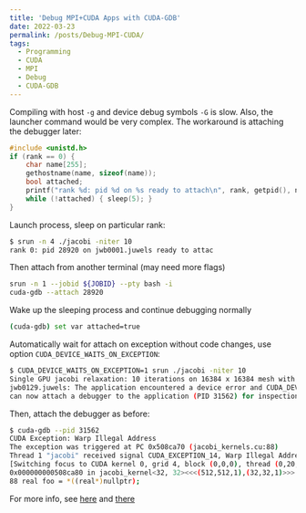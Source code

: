 ```yaml
---
title: 'Debug MPI+CUDA Apps with CUDA-GDB'
date: 2022-03-23
permalink: /posts/Debug-MPI-CUDA/
tags:
  - Programming
  - CUDA
  - MPI
  - Debug
  - CUDA-GDB
---
```


Compiling with host `-g` and device debug symbols `-G` is slow. Also, the launcher command would be very complex. The workaround is attaching the debugger later:

```c
#include <unistd.h>
if (rank == 0) {
    char name[255]; 
    gethostname(name, sizeof(name));
    bool attached;
    printf("rank %d: pid %d on %s ready to attach\n", rank, getpid(), name);
    while (!attached) { sleep(5); }
}
```

Launch process, sleep on particular rank:

```bash
$ srun -n 4 ./jacobi -niter 10
rank 0: pid 28920 on jwb0001.juwels ready to attac
```

Then attach from another terminal (may need more flags)

```bash
srun -n 1 --jobid ${JOBID} --pty bash -i
cuda-gdb --attach 28920
```

Wake up the sleeping process and continue debugging normally

```bash
(cuda-gdb) set var attached=true
```

Automatically wait for attach on exception without code changes, use option `CUDA_DEVICE_WAITS_ON_EXCEPTION`:

```bash
$ CUDA_DEVICE_WAITS_ON_EXCEPTION=1 srun ./jacobi -niter 10
Single GPU jacobi relaxation: 10 iterations on 16384 x 16384 mesh with norm check every 1 iterations
jwb0129.juwels: The application encountered a device error and CUDA_DEVICE_WAITS_ON_EXCEPTION is set. You 
can now attach a debugger to the application (PID 31562) for inspection.
```

Then, attach the debugger as before:

```bash
$ cuda-gdb --pid 31562
CUDA Exception: Warp Illegal Address
The exception was triggered at PC 0x508ca70 (jacobi_kernels.cu:88)
Thread 1 "jacobi" received signal CUDA_EXCEPTION_14, Warp Illegal Address.
[Switching focus to CUDA kernel 0, grid 4, block (0,0,0), thread (0,20,0), device 0, sm 0, warp 21, lane 0]
0x000000000508ca80 in jacobi_kernel<32, 32><<<(512,512,1),(32,32,1)>>> (/*...*/) at jacobi_kernels.cu:88
88 real foo = *((real*)nullptr);
```

For more info, see [here](https://reg.rainfocus.com/flow/nvidia/gtcspring2022/aplive/page/ap/session/16328439533020010XeY) and [there](https://docs.nvidia.com/cuda/cuda-gdb/index.html)
